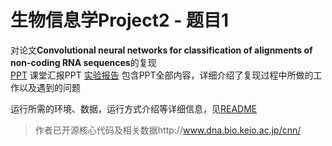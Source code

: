 # 生物信息学Project2 - 题目1

对论文**Convolutional neural networks for classification of alignments of non-coding RNA sequences**的复现  
[PPT]([https://github.com/ziye0229/Convolutional-neural-networks-for-classification-of-alignments-of-non-coding-RNA-sequences/blob/master/%E5%95%A5%E9%83%BD%E9%98%9Fv1.1.ppt](https://github.com/ziye0229/Convolutional-neural-networks-for-classification-of-alignments-of-non-coding-RNA-sequences/blob/master/啥都队v1.1.ppt))  课堂汇报PPT  
[实验报告]([https://github.com/ziye0229/Convolutional-neural-networks-for-classification-of-alignments-of-non-coding-RNA-sequences/blob/master/%E5%95%A5%E9%83%BD%E9%98%9F-project2.pdf](https://github.com/ziye0229/Convolutional-neural-networks-for-classification-of-alignments-of-non-coding-RNA-sequences/blob/master/啥都队-project2.pdf))  包含PPT全部内容，详细介绍了复现过程中所做的工作以及遇到的问题  

运行所需的环境、数据，运行方式介绍等详细信息，见[README](https://github.com/ziye0229/Convolutional-neural-networks-for-classification-of-alignments-of-non-coding-RNA-sequences/blob/master/README)  

> 作者已开源核心代码及相关数据http://www.dna.bio.keio.ac.jp/cnn/

